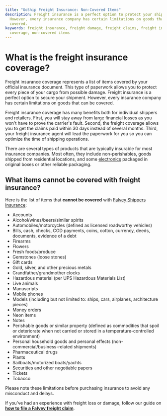 ```yaml
---
title: "GoShip Freight Insurance: Non-Covered Items"
description: Freight insurance is a perfect option to protect your shipment.
  However, every insurance company has certain limitations on goods that can be
  covered.
keywords: freight insurance, freight damage, freight claims, freight insurance
  coverage, non-covered items
---
```

# **What is the freight insurance coverage?**

Freight insurance coverage represents a list of items covered by your official insurance document. This type of paperwork allows you to protect every piece of your cargo from possible damage. Freight insurance is a perfect option to secure your shipment. However, every insurance company has certain limitations on goods that can be covered.

Freight insurance coverage has many benefits both for individual shippers and retailers. First, you will stay away from large financial losses as you won't have to prove the carrier's fault. Second, the freight coverage allows you to get the claims paid within 30 days instead of several months. Third, your freight insurance agent will lead the paperwork for you so you can optimize the time of shipping operations.

There are several types of products that are typically insurable for most insurance companies. Most often, they include non-perishables, goods shipped from residential locations, and some [electronics](https://www.goship.com/electronics) packaged in original boxes or other reliable packaging. 

## **What items cannot be covered with freight insurance?**

Here is the list of items that **cannot be covered** with [Falvey Shippers Insurance](https://falveyinsurancegroup.com/falvey-shippers-insurance/):

* Accounts
* Alcohol/wines/beers/similar spirits
* Automobiles/motorcycles (defined as licensed roadworthy vehicles)
* Bills, cash, checks, COD payments, coins, cotton, currency, deeds, documents, evidence of a debt
* Firearms
* Flowers
* Fresh foods/produce
* Gemstones (loose stones)
* Gift cards
* Gold, silver, and other precious metals
* Grandfather/grandmother clocks
* Hazardous material (per UPS Hazardous Materials List)
* Live animals
* Manuscripts
* Mobile phones
* Models (including but not limited to: ships, cars, airplanes, architecture pieces)
* Money orders
* Neon items
* Notes
* Perishable goods or similar property (defined as commodities that spoil or deteriorate when not carried or stored in a temperature-controlled environment)
* Personal household goods and personal effects (non-commercial/business-related shipments)
* Pharmaceutical drugs
* Plants
* Sailboats/motorized boats/yachts
* Securities and other negotiable papers
* Tickets
* Tobacco

Please note these limitations before purchasing insurance to avoid any misconduct and delays.

If you’ve had an experience with freight loss or damage, follow our guide on **[how to file a Falvey freight claim](https://www.goship.com/falvey-freight-claim/)**.